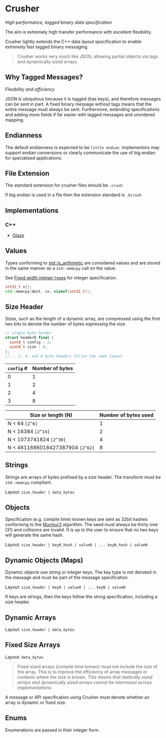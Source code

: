 # Crusher
*High performance, tagged binary data specification*

The aim is extremely high transfer performance with excellent flexibility.

Crusher lightly extends the C++ data layout specification to enable extremely fast tagged binary messaging.

> Crusher works very much like JSON, allowing partial objects via tags and dynamically sized arrays.

## Why Tagged Messages?

*Flexibility and efficiency*

JSON is ubiquitous because it is tagged (has keys), and therefore messages can be sent in part. A fixed binary message without tags means that the entire message must always be sent. Furthermore, extending specifications and adding more fields if far easier with tagged messages and unordered mapping.

## Endianness

The default endianness is expected to be `little endian`. Implementors may support endian conversions or clearly communicate the use of big endian for specialized applications.

## File Extension

The standard extension for crusher files should be `.crush`

If big endian is used in a file then the extension standard is `.bcrush`

## Implementations

### C++

- [Glaze](https://github.com/stephenberry/glaze)

## Values

Types conforming to [std::is_arithmetic](https://en.cppreference.com/w/cpp/types/is_arithmetic) are considered values and are stored in the same manner as a `std::memcpy` call on the value.

See [Fixed width integer types](https://en.cppreference.com/w/cpp/types/integer) for integer specification.

```c++
int32_t x{};
std::memcpy(dest, &x, sizeof(int32_t));
```

## Size Header

Sizes, such as the length of a dynamic array, are compressed using the first two bits to denote the number of bytes expressing the size.

```c++
// single byte header
struct header8 final {
  uint8_t config : 2;
  uint8_t size : 6;
};
//... 2, 4, and 8 byte headers follow the same layout
```

| `config` # | Number of bytes |
| ---------- | --------------- |
| 0          | 1               |
| 1          | 2               |
| 2          | 4               |
| 3          | 8               |

| Size or length (N)               | Number of bytes used |
| -------------------------------- | -------------------- |
| N < 64 `[2^6]`                   | 1                    |
| N < 16384 `[2^14]`               | 2                    |
| N < 1073741824 `[2^30]`          | 4                    |
| N < 4611686018427387904 `[2^62]` | 8                    |

## Strings

Strings are arrays of bytes prefixed by a size header. The transform must be `std::memcpy` compliant.

Layout: `size_header | data_bytes`

## Objects

Specification (e.g. compile time) known keys are sent as 32bit hashes conforming to the [Murmur3](https://en.wikipedia.org/wiki/MurmurHash) algorithm. The seed must always be thirty-one (31) and collisions are invalid. It is up to the user to ensure that no two keys will generate the same hash.

Layout: `size_header | key0_hash | value0 | ... keyN_hash | valueN`

## Dynamic Objects (Maps)

Dynamic objects use string or integer keys. The key type is not denoted in the message and must be part of the message specification.

Layout: `size_header | key0 | value0 | ... keyN | valueN`

If keys are strings, then the keys follow the string specification, including a size header.

## Dynamic Arrays

Layout: `size_header | data_bytes`

## Fixed Size Arrays

Layout: `data_bytes`

> Fixed sized arrays (compile time known) must not include the size of the array. This is to improve the efficiency of array messages in contexts where the size is known. *This means that statically sized arrays and dynamically sized arrays cannot be intermixed across implementations.*

A message or API specification using Crusher must denote whether an array is dynamic or fixed size.

## Enums

Enumerations are passed in their integer form.
